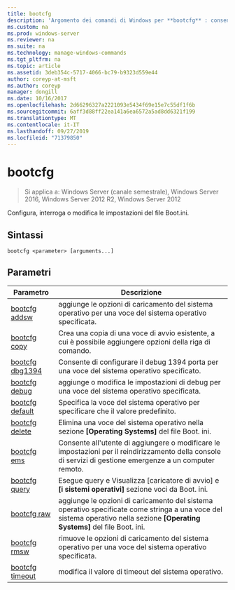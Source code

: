 ```yaml
---
title: bootcfg
description: 'Argomento dei comandi di Windows per **bootcfg** : consente di configurare, eseguire query o modificare le impostazioni del file Boot. ini.'
ms.custom: na
ms.prod: windows-server
ms.reviewer: na
ms.suite: na
ms.technology: manage-windows-commands
ms.tgt_pltfrm: na
ms.topic: article
ms.assetid: 3deb354c-5717-4066-bc79-b9323d559e44
author: coreyp-at-msft
ms.author: coreyp
manager: dongill
ms.date: 10/16/2017
ms.openlocfilehash: 2d66296327a2221093e5434f69e15e7c55df1f6b
ms.sourcegitcommit: 6aff3d88ff22ea141a6ea6572a5ad8dd6321f199
ms.translationtype: MT
ms.contentlocale: it-IT
ms.lasthandoff: 09/27/2019
ms.locfileid: "71379850"
---
```

# <a name="bootcfg"></a>bootcfg

>Si applica a: Windows Server (canale semestrale), Windows Server 2016, Windows Server 2012 R2, Windows Server 2012

Configura, interroga o modifica le impostazioni del file Boot.ini.  
## <a name="syntax"></a>Sintassi  
```  
bootcfg <parameter> [arguments...]  
```  
## <a name="parameters"></a>Parametri  
|Parametro|Descrizione|  
|-------|--------|  
|[bootcfg addsw](bootcfg-addsw.md)|aggiunge le opzioni di caricamento del sistema operativo per una voce del sistema operativo specificata.|  
|[bootcfg copy](bootcfg-copy.md)|Crea una copia di una voce di avvio esistente, a cui è possibile aggiungere opzioni della riga di comando.|  
|[bootcfg dbg1394](bootcfg-dbg1394.md)|Consente di configurare il debug 1394 porta per una voce del sistema operativo specificato.|  
|[bootcfg debug](bootcfg-debug.md)|aggiunge o modifica le impostazioni di debug per una voce del sistema operativo specificata.|  
|[bootcfg default](bootcfg-default.md)|Specifica la voce del sistema operativo per specificare che il valore predefinito.|  
|[bootcfg delete](bootcfg-delete.md)|Elimina una voce del sistema operativo nella sezione **[Operating Systems]** del file Boot. ini.|  
|[bootcfg ems](bootcfg-ems.md)|Consente all'utente di aggiungere o modificare le impostazioni per il reindirizzamento della console di servizi di gestione emergenze a un computer remoto.|  
|[bootcfg query](bootcfg-query.md)|Esegue query e Visualizza [caricatore di avvio] e **[i sistemi operativi]** sezione voci da Boot. ini.|  
|[bootcfg raw](bootcfg-raw.md)|aggiunge le opzioni di caricamento del sistema operativo specificate come stringa a una voce del sistema operativo nella sezione **[Operating Systems]** del file Boot. ini.|  
|[bootcfg rmsw](bootcfg-rmsw.md)|rimuove le opzioni di caricamento del sistema operativo per una voce del sistema operativo specificata.|  
|[bootcfg timeout](bootcfg-timeout.md)|modifica il valore di timeout del sistema operativo.|  

